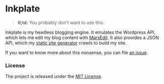Inkplate
========

> **tl;td:** You probably don't want to use this.

Inkplate is my headless blogging engine. It emulates the Wordpress API, which lets me edit my blog content with [MarsEdit](https://www.red-sweater.com/marsedit/). It also provides a JSON API, which my [static site generator](https://github.com/stevenschobert/stevenschobert.com) crawls to build my site.

If you want to know more about this nonsense, you can file [an issue](https://github.com/stevenschobert/inkplate/issues).

### License

The project is released under the [MIT License](LICENSE.txt).
